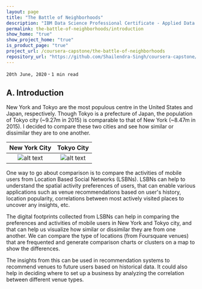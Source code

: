 ```yaml
---
layout: page
title: "The Battle of Neighborhoods"
description: "IBM Data Science Professional Certificate - Applied Data Science Capstone"
permalink: the-battle-of-neighborhoods/introduction
show_home: "true"
show_project_home: "true"
is_product_page: "true"
project_url: /coursera-capstone/the-battle-of-neighborhoods
repository_url: "https://github.com/Shailendra-Singh/coursera-capstone/tree/master/Projects/Battle%20of%20Neighborhoods"
---
```

`20th June, 2020` **·** `1 min read`

## A. Introduction

New York and Tokyo are the most populous centre in the United States and Japan, respectively. Though Tokyo is a prefecture of Japan, the population of Tokyo city (~9.27m in 2015) is comparable to that of New York (~8.47m in 2015). I decided to compare these two cities and see how similar or dissimilar they are to one another.

New York City              |  Tokyo City
:-------------------------:|:-------------------------:
![alt text](/coursera-capstone/assets/img/nyc_night.jpeg "New York City")  |  ![alt text](/coursera-capstone/assets/img/tky_night.jpeg "Tokyo City")

One way to go about comparison is to compare the activities of mobile users from Location Based Social Networks (LSBNs). LSBNs can help to understand the spatial activity preferences of users, that can enable various applications such as venue recommendations based on user's history, location popularity, correlations between most actively visited places to uncover any insights, etc.

The digital footprints collected from LSBNs can help in comparing the preferences and activities of mobile users in New York and Tokyo city, and that can help us visualize how similar or dissimilar they are from one another. We can compare the type of locations (from Foursquare venues) that are frequented and generate comparison charts or clusters on a map to show the differences.

The insights from this can be used in recommendation systems to recommend venues to future users based on historical data. It could also help in deciding where to set up a business by analyzing the correlation between different venue types.